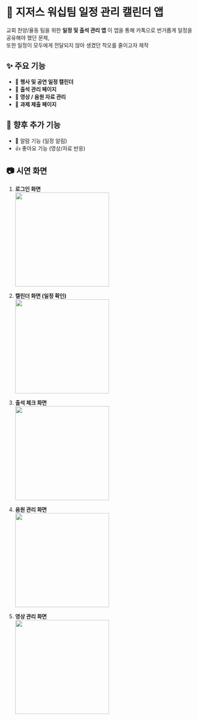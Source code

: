 # 📅 지저스 워십팀 일정 관리 캘린더 앱

교회 찬양/율동 팀을 위한 **일정 및 출석 관리 앱** 
이 앱을 통해 카톡으로 번거롭게 일정을 공유해야 했던 문제,  
또한 일정이 모두에게 전달되지 않아 생겼던 착오를 줄이고자 제작

## ✨ 주요 기능
- 📆 **행사 및 공연 일정 캘린더**  
- 👥 **출석 관리 페이지**  
- 🎥 **영상 / 음원 자료 관리**  
- 📝 **과제 제출 페이지**  

## 🚀 향후 추가 기능
- 🔔 알람 기능 (일정 알림)  
- 👍 좋아요 기능 (영상/자료 반응)  


## 📷 시연 화면

1. **로그인 화면**  
   <img src="images/login.jpg" width="250"/>

2. **캘린더 화면 (일정 확인)**  
   <img src="images/calendar1.jpg" width="250"/>

3. **출석 체크 화면**  
   <img src="images/attendance.jpg" width="250"/>

4. **음원 관리 화면**  
   <img src="images/audio.jpg" width="250"/>

5. **영상 관리 화면**  
   <img src="images/video.jpg" width="250"/>

